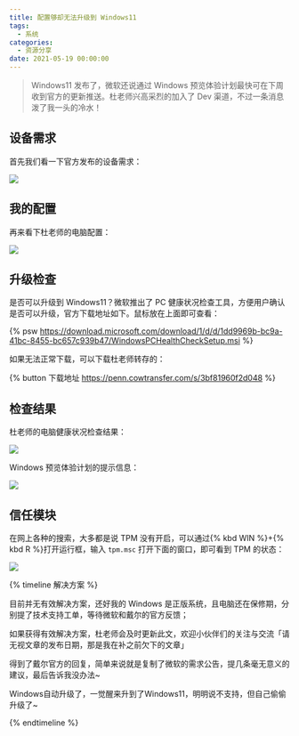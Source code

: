 ```yaml
---
title: 配置够却无法升级到 Windows11
tags:
  - 系统
categories:
  - 资源分享
date: 2021-05-19 00:00:00
---
```


> Windows11 发布了，微软还说通过 Windows 预览体验计划最快可在下周收到官方的更新推送。杜老师兴高采烈的加入了 Dev 渠道，不过一条消息泼了我一头的冷水！

<!-- more -->

## 设备需求

首先我们看一下官方发布的设备需求：

![](https://cdn.dusays.com/2021/05/343-1.jpg)

## 我的配置

再来看下杜老师的电脑配置：

![](https://cdn.dusays.com/2021/05/343-2.jpg)

## 升级检查

是否可以升级到 Windows11？微软推出了 PC 健康状况检查工具，方便用户确认是否可以升级，官方下载地址如下。鼠标放在上面即可查看：

{% psw https://download.microsoft.com/download/1/d/d/1dd9969b-bc9a-41bc-8455-bc657c939b47/WindowsPCHealthCheckSetup.msi %}

如果无法正常下载，可以下载杜老师转存的：

{% button 下载地址 https://penn.cowtransfer.com/s/3bf81960f2d048 %}

## 检查结果

杜老师的电脑健康状况检查结果：

![](https://cdn.dusays.com/2021/05/343-3.jpg)

Windows 预览体验计划的提示信息：

![](https://cdn.dusays.com/2021/05/343-4.jpg)

## 信任模块

在网上各种的搜索，大多都是说 TPM 没有开启，可以通过{% kbd WIN %}+{% kbd R %}打开运行框，输入 `tpm.msc` 打开下面的窗口，即可看到 TPM 的状态：

![](https://cdn.dusays.com/2021/05/343-5.jpg)

{% timeline 解决方案 %}

<!-- node 2021 年 06 月 26 日 -->

目前并无有效解决方案，还好我的 Windows 是正版系统，且电脑还在保修期，分别提了技术支持工单，等待微软和戴尔的官方反馈；

<!-- node 2021 年 6 月 26 日 -->

如果获得有效解决方案，杜老师会及时更新此文，欢迎小伙伴们的关注与交流「请无视文章的发布日期，那是我在补之前欠下的文章」

<!-- node 2021 年 6 月 28 日 -->

得到了戴尔官方的回复，简单来说就是复制了微软的需求公告，提几条毫无意义的建议，最后告诉我没办法~

<!-- node 2021 年 6 月 30 日 -->

Windows自动升级了，一觉醒来升到了Windows11，明明说不支持，但自己偷偷升级了~

{% endtimeline %}
